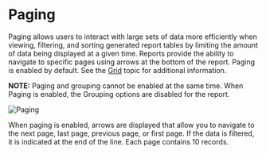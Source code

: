 # Paging

Paging allows users to interact with large sets of data more efficiently when viewing, filtering,
and sorting generated report tables by limiting the amount of data being displayed at a given time.
Reports provide the ability to navigate to specific pages using arrows at the bottom of the report.
Paging is enabled by default. See the [Grid](/docs/accessanalyzer/12.0/admin/report/wizard/widgets.md#grid) topic for additional
information.

**NOTE:** Paging and grouping cannot be enabled at the same time. When Paging is enabled, the
Grouping options are disabled for the report.

![Paging](/img/product_docs/accessanalyzer/12.0/admin/report/interactivegrids/paging.webp)

When paging is enabled, arrows are displayed that allow you to navigate to the next page, last page,
previous page, or first page. If the data is filtered, it is indicated at the end of the line. Each
page contains 10 records.
